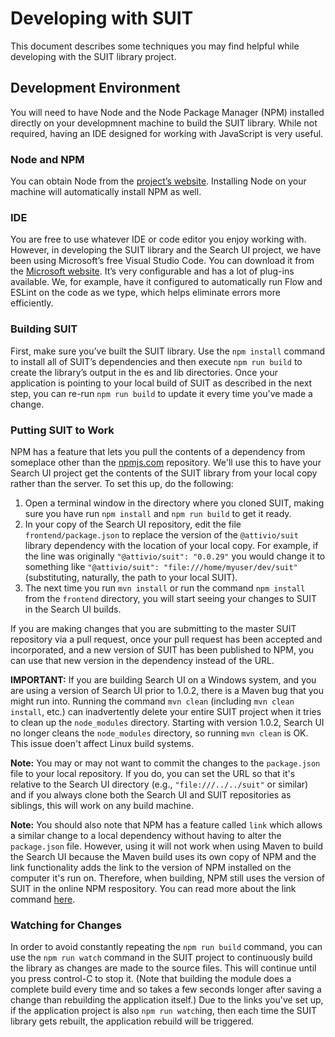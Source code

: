 # Developing with SUIT

This document describes some techniques you may find helpful while developing with the SUIT library project.

## Development Environment

You will need to have Node and the Node Package Manager (NPM) installed directly on your developmnent machine to build the SUIT library. While not required, having an IDE designed for working with JavaScript is very useful.

### Node and NPM

You can obtain Node from the [project’s website](nodejs.org). Installing Node on your machine will automatically install NPM as well.

### IDE

You are free to use whatever IDE or code editor you enjoy working with. However, in developing the SUIT library and the Search UI project, we have been using Microsoft’s free Visual Studio Code. You can download it from the [Microsoft website](code.visualstudio.com). It’s very configurable and has a lot of plug-ins available. We, for example, have it configured to automatically run Flow and ESLint on the code as we type, which helps eliminate errors more efficiently.

### Building SUIT

First, make sure you’ve built the SUIT library. Use the `npm install` command to install all of SUIT’s dependencies and then execute `npm run build` to create the library’s output in the es and lib directories. Once your application is pointing to your local build of SUIT as described in the next step, you can re-run `npm run build` to update it every time you've made a change.

### Putting SUIT to Work

NPM has a feature that lets you pull the contents of a dependency from someplace other than the [npmjs.com](npmjs.com) repository. We'll use this to have your Search UI project get the contents of the SUIT library from your local copy rather than the server. To set this up, do the following:

1. Open a terminal window in the directory where you cloned SUIT, making sure you have run `npm install` and `npm run build` to get it ready.
2. In your copy of the Search UI repository, edit the file `frontend/package.json` to replace the version of the `@attivio/suit` library dependency with the location of your local copy. For example, if the line was originally `"@attivio/suit": "0.0.29"` you would change it to something like `"@attivio/suit": "file:///home/myuser/dev/suit"` (substituting, naturally, the path to your local SUIT).
3. The next time you run `mvn install` or run the command `npm install` from the `frontend` directory, you will start seeing your changes to SUIT in the Search UI builds.

If you are making changes that you are submitting to the master SUIT repository via a pull request, once your pull request has been accepted and incorporated, and a new version of SUIT has been published to NPM, you can use that new version in the dependency instead of the URL.

**IMPORTANT:** If you are building Search UI on a Windows system, and you are using a version of Search UI prior to 1.0.2, there is a Maven bug that you might run into. Running the command `mvn clean` (including `mvn clean install`, etc.) can inadvertently delete your entire SUIT project when it tries to clean up the `node_modules` directory. Starting with version 1.0.2, Search UI no longer cleans the `node_modules` directory, so running `mvn clean` is OK. This issue doen't affect Linux build systems.

**Note:** You may or may not want to commit the changes to the `package.json` file to your local repository. If you do, you can set the URL so that it's relative to the Search UI directory (e.g., `"file:///../../suit"` or similar) and if you always clone both the Search UI and SUIT repositories as siblings, this will work on any build machine.

**Note:** You should also note that NPM has a feature called `link` which allows a similar change to a local dependency without having to alter the `package.json` file. However, using it will not work when using Maven to build the Search UI because the Maven build uses its own copy of NPM and the link functionality adds the link to the version of NPM installed on the computer it's run on. Therefore, when building, NPM still uses the version of SUIT in the online NPM respository. You can read more about the link command [here](https://docs.npmjs.com/cli/link).

### Watching for Changes

In order to avoid constantly repeating the `npm run build` command, you can use the `npm run watch` command in the SUIT project to continuously build the library as changes are made to the source files. This will continue until you press control-C to stop it. (Note that building the module does a complete build every time and so takes a few seconds longer after saving a change than rebuilding the application itself.) Due to the links you've set up, if the application project is also `npm run watch`ing, then each time the SUIT library gets rebuilt, the application rebuild will be triggered.
